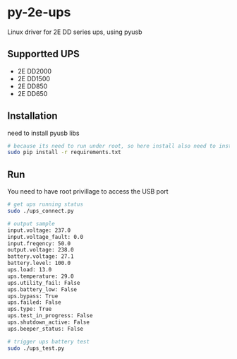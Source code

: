# py-2e-ups
Linux driver for 2E DD series ups, using pyusb

## Supportted UPS
- 2E DD2000
- 2E DD1500
- 2E DD850
- 2E DD650

## Installation
need to install pyusb libs
```sh
# because its need to run under root, so here install also need to install to root
sudo pip install -r requirements.txt
```

## Run
You need to have root privillage to access the USB port
```sh
# get ups running status
sudo ./ups_connect.py

# output sample
input.voltage: 237.0
input.voltage_fault: 0.0
input.freqency: 50.0
output.voltage: 238.0
battery.voltage: 27.1
battery.level: 100.0
ups.load: 13.0
ups.temperature: 29.0
ups.utility_fail: False
ups.battery_low: False
ups.bypass: True
ups.failed: False
ups.type: True
ups.test_in_progress: False
ups.shutdown_active: False
ups.beeper_status: False

# trigger ups battery test
sudo ./ups_test.py
```